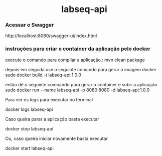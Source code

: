 
<h1 align="center">
    labseq-api
</h1>


<h3>
Acessar o Swagger
</h3>

http://localhost:8080/swagger-ui/index.html

<h3>
 instruções para criar o container da aplicação pelo docker
</h3>

execute o comando para compilar a aplicação.: mvn clean package

depois em seguida use o seguinte comando para gerar a imagem docker sudo docker build -t labseq-api:1.0.0 .

então dê o seguinte comnando para gerar o container e subir a aplicação sudo docker run --name labseq-api -p 8080:8080 -d labseq-api:1.0.0

Para ver os logs para executar no terminal

docker logs labseq-api

Caso queira parar a aplicação basta executar

docker stop labseq-api

Ou, caso queira iniciar novamente basta executar

docker start labseq-api
